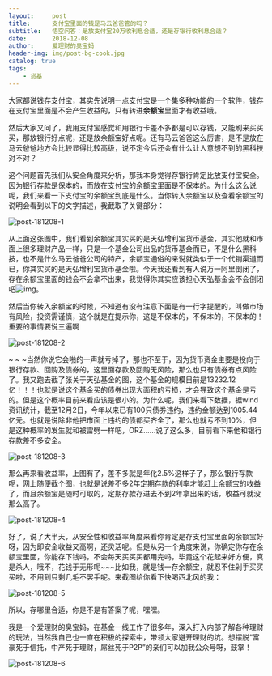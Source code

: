 ```yaml
---
layout:     post
title:      支付宝里面的钱是马云爸爸管的吗？
subtitle:   悟空问答：是放支付宝20万收利息合适，还是存银行收利息合适？
date:       2018-12-08
author:     爱理财的臭宝妈
header-img: img/post-bg-cook.jpg
catalog: true
tags:
    - 货基
---
```


​        大家都说钱存支付宝，其实先说明一点支付宝是一个集多种功能的一个软件，钱存在支付宝里面是不会产生收益的，只有转进**余额宝**里面才有收益哦。

​         然后大家又问了，我用支付宝感觉和用银行卡差不多都是可以存钱，又能刷来买买买，那放银行好点呢，还是放余额宝好点呢。还有马云爸爸这么厉害，是不是放在马云爸爸地方会比较显得比较高级，说不定今后还会有什么让人意想不到的黑科技对不对？

​        这个问题首先我们从安全角度来分析，那我本身觉得存银行肯定比放支付宝安全。因为银行存款是保本的，而放在支付宝的余额宝里面是不保本的。为什么这么说呢，我们来看一下支付宝的余额宝到底是什么。当你转入余额宝以及查看余额宝的说明会看到以下的文字描述，我截取了关键部分：

![post-181208-1](/../../../../hughhw.github.io/img/post-181208-1.jpg)

​        从上面这张图中，我们看到余额宝其实买的是天弘增利宝货币基金，其实他就和市面上很多理财产品一样，只是一个基金公司出品的货币基金而已，不是什么黑科技，也不是什么马云爸爸公司的特产，余额宝通俗的来说就类似于一个代销渠道而已，你其实买的是天弘增利宝货币基金啦。今天我还看到有人说万一阿里倒闭了，存在余额宝里面的钱会不会拿不出来，我觉得你其实应该担心天弘基金会不会倒闭吧![img](https://res.wx.qq.com/mpres/htmledition/images/icon/common/emotion_panel/smiley/smiley_40.png?tp=webp&wxfrom=5&wx_lazy=1&wx_co=1)。

​       然后当你转入余额宝的时候，不知道有没有注意下面是有一行字提醒的，叫做市场有风险，投资需谨慎，这个就是在提示你，这是不保本的，不保本的，不保本的！重要的事情要说三遍啊

![post-181208-2](/../../../../hughhw.github.io/img/post-181208-2.jpg)



~ ~ ~当然你说它会啪的一声就亏掉了，那也不至于，因为货币资金主要是投向于银行存款、回购及债券的，这里面存款及回购无风险，那么也只有债券有点风险了。我又跑去截了张关于天弘基金的图，这个基金的规模目前是13232.12亿！！！也就是说这个基金买的债券出现大面积的亏损，才会导致这个基金是亏的。但是这个概率目前来看应该是很小的。为什么呢，我们来看下数据，据wind资讯统计，截至12月2日，今年以来已有100只债券违约，违约金额达到1005.44亿元。也就是说除非他把市面上违约的债都买齐全了，那么也就亏不到10%，但是这种概率的发生就和被雷劈一样吧，ORZ......说了这么多，目前看下来他和银行存款差不多安全。

![post-181208-3](/../../../../hughhw.github.io/img/post-181208-3.jpg)

​        那么再来看收益率，上图有了，差不多就是年化2.5%这样子了，那么银行存款呢，网上随便截个图，也就是说差不多2年定期存款的利率才能赶上余额宝的收益了，而且余额宝是随时可取的，定期存款存进去不到2年拿出来的话，收益可就没那么高了。

![post-181208-4](/../../../../hughhw.github.io/img/post-181208-4.jpg)

​        好了，说了大半天，从安全性和收益率角度来看你肯定是存支付宝里面的余额宝好呀，因为即安全收益又高啊，还灵活呢。但是从另一个角度来说，你确定你存在余额宝里面，你能存下钱吗，不会每天买买买都用完吗，毕竟这个花起来好方便，真是杀人，哦不，花钱于无形呢~~~比如我，就是钱一存余额宝，就忍不住剁手买买买啦，不用到只剩几毛不罢手呢。来截图给你看下快喝西北风的我：

![post-181208-5](/../../../../hughhw.github.io/img/post-181208-5.jpg)

所以，存哪里合适，你是不是有答案了呢，嘿嘿。

​        我是一个爱理财的臭宝妈，在基金一线工作了很多年，深入打入内部了解各种理财的玩法，当然我自己也一直在积极的探索中，带领大家避开理财的坑。想摆脱“富豪死于信托，中产死于理财，屌丝死于P2P”的亲们可以加我公众号呀，鼓掌！

![post-181208-6](/../../../../hughhw.github.io/img/post-181208-6.jpg)









